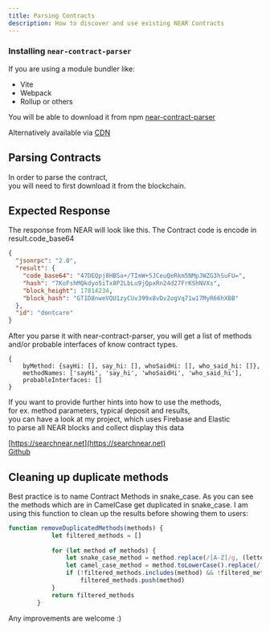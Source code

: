 ```yaml
---
title: Parsing Contracts
description: How to discover and use existing NEAR Contracts
---
```


### Installing `near-contract-parser`

 
If you are using a module bundler like:
- Vite
- Webpack
- Rollup or others

You will be able to download it from npm 
[near-contract-parser](https://github.com/encody/near-contract-parser)  

Alternatively available via [CDN](https://www.jsdelivr.com/package/npm/near-contract-parser)  


<tabbed-code>
<template v-slot:js>

```bash
yarn add near-contract-parser
```

---

```js
import {parseContract} from 'near-contract-parser'
```
</template>
<template v-slot:CDN>

```html
<script src="https://cdn.jsdelivr.net/npm/near-contract-parser@0.1.4/lib/index.min.js"></script>
```
</template>
</tabbed-code>


## Parsing Contracts

In order to parse the contract,  
you will need to first download it from the blockchain.


<tabbed-code>
<template v-slot:js>

```js
let near = await nearAPI.connect(options)

const { code_base64 } = await near.connection.provider.query({
	account_id: near_account,
	finality: 'final',
	request_type: 'view_code',
});

parsed_contract = await parseContract(code_base64)

console.log('Contract Methods: ', parsed_contract.byMethod)
```
</template>
<template v-slot:CDN>

```js
const {code_base64} = await fetch('https://rpc.testnet.near.org', {
	method: 'POST',
	headers: {
		'Content-Type': 'application/json'
	},
	body: JSON.stringify({
		"jsonrpc": "2.0",
		"id": "dontcare",
		"method": "block",
		"params": {
			"account_id": "devtest.testnet",
			"request_type": "view_code",
			"finality": "final"
		}
	})
})
console.log('response: ', response)
let code_base64 = response.code_base64
let parsed_contract = await parseContract(code_base64)

console.log('Contract Methods: ', parsed_contract.byMethod)
```
</template>
</tabbed-code>


## Expected Response

The response from NEAR will look like this.
The Contract code is encode in result.code_base64

```json
{
  "jsonrpc": "2.0",
  "result": {
    "code_base64": "47DEQpj8HBSa+/TImW+5JCeuQeRkm5NMpJWZG3hSuFU=",
    "hash": "7KoFshMQkdyo5iTx8P2LbLu9jQpxRn24d27FrKShNVXs",
    "block_height": 17814234,
    "block_hash": "GT1D8nweVQU1zyCUv399x8vDv2ogVq71w17MyR66hXBB"
  },
  "id": "dontcare"
}
```

After you parse it with near-contract-parser,
you will get a list of methods and/or probable interfaces of know contract types.

```json5
{
	byMethod: {sayHi: [], say_hi: [], whoSaidHi: [], who_said_hi: []},
	methodNames: ['sayHi', 'say_hi', 'whoSaidHi', 'who_said_hi'],
    probableInterfaces: []
}
````

If you want to provide further hints into how to use the methods,  
for ex. method parameters, typical deposit and results,  
you can have a look at my project, which uses Firebase and Elastic   
to parse all NEAR blocks and collect display this data

[https://searchnear.net](https://searchnear.net)  
[Github](https://github.com/Danail-Irinkov/near-search.git)


## Cleaning up duplicate methods

Best practice is to name Contract Methods in snake_case.
As you can see the methods which are in CamelCase get duplicated in snake_case.
I am using this function to clean up the results before showing them to users:

```js
function removeDuplicatedMethods(methods) { 
			let filtered_methods = []
			
			for (let method of methods) {
				let snake_case_method = method.replace(/[A-Z]/g, (letter, index) => { return index === 0 ? letter.toLowerCase() : '_'+ letter.toLowerCase();});
				let camel_case_method = method.toLowerCase().replace(/[-_][a-z]/g, (group) => group.slice(-1).toUpperCase());
				if (!filtered_methods.includes(method) && !filtered_methods.includes(snake_case_method) && !filtered_methods.includes(camel_case_method))
					filtered_methods.push(method)
			}
			return filtered_methods
		}
```

Any improvements are welcome :)
